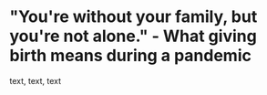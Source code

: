 # "You're without your family, but you're not alone." - What giving birth means during a pandemic 


text, text, text 

